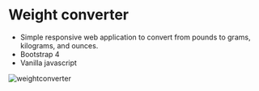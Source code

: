 # Weight converter

* Simple responsive web application to convert from pounds to grams, kilograms, and ounces.
* Bootstrap 4
* Vanilla javascript

![weightconverter](https://user-images.githubusercontent.com/29807797/35362937-85162218-0135-11e8-99be-f1dcb3ff73a4.JPG)
